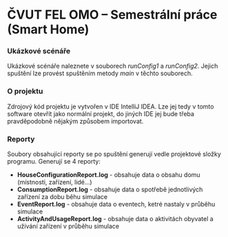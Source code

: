 # ČVUT FEL OMO – Semestrální práce (Smart Home)
### Ukázkové scénáře
Ukázkové scénáře naleznete v souborech *runConfig1* a *runConfig2*. Jejich spuštění lze provést spuštěním metody *main* v těchto souborech.

### O projektu
Zdrojový kód projektu je vytvořen v IDE IntelliJ IDEA. Lze jej tedy v tomto software otevřít jako normální projekt, do jiných IDE jej bude třeba pravděpodobně nějakým způsobem importovat.

### Reporty
Soubory obsahující reporty se po spuštění generují vedle projektové složky programu. Generují se 4 reporty:
* **HouseConfigurationReport.log** - obsahuje data o obsahu domu (místnosti, zařízení, lidé...)
* **ConsumptionReport.log** - obsahuje data o spotřebě jednotlivých zařízení za dobu běhu simulace
* **EventReport.log** - obsahuje data o eventech, ketré nastaly v průběhu simulace
* **ActivityAndUsageReport.log** - obsahuje data o aktivitách obyvatel a užívání zařízení v průběhu simulace
